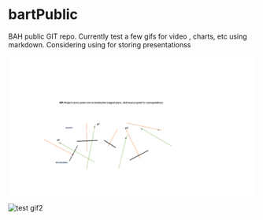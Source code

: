 # bartPublic
BAH public GIT repo.  Currently test a few gifs for video , charts, etc using markdown.   Considering using for storing presentationss

![test gif1](SOW_d1.gif)

![test gif2](beaverLake.gif)
